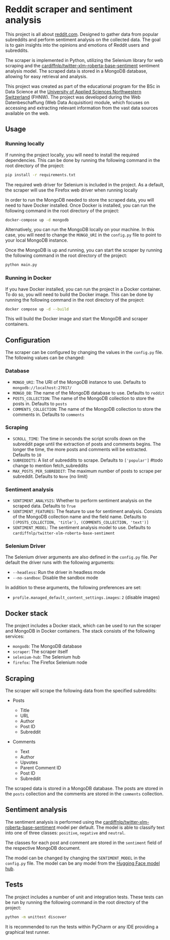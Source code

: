 # Reddit scraper and sentiment analysis



This project is all about [reddit.com](https://reddit.com). Designed to gather data from popular subreddits and perform sentiment analysis on the collected data. The goal is to gain insights into the opinions and emotions of Reddit users and subreddits.

The scraper is implemented in Python, utilizing the Selenium library for web scraping and the [cardiffnlp/twitter-xlm-roberta-base-sentiment](https://huggingface.co/cardiffnlp/twitter-xlm-roberta-base-sentiment) sentiment analysis model. The scraped data is stored in a MongoDB database, allowing for easy retrieval and analysis.

This project was created as part of the educational program for the BSc in Data Science at the [University of Applied Sciences Northwestern Switzerland](https://www.fhnw.ch/en/) (FHNW). The project was developed during the Web Datenbeschaffung (Web Data Acquisition) module, which focuses on accessing and extracting relevant information from the vast data sources available on the web.

## Usage

### Running locally

If running the project locally, you will need to install the required dependencies. This can be done by running the following command in the root directory of the project:

```bash
pip install -r requirements.txt
```

The required web driver for Selenium is included in the project. As a default, the scraper will use the Firefox web driver when running locally

In order to run the MongoDB needed to store the scraped data, you will need to have Docker installed. Once Docker is installed, you can run the following command in the root directory of the project:

```bash
docker-compose up -d mongodb
```

Alternatively, you can run the MongoDB locally on your machine. In this case, you will need to change the `MONGO_URI` in the `config.py` file to point to your local MongoDB instance.

Once the MongoDB is up and running, you can start the scraper by running the following command in the root directory of the project:

```bash
python main.py
```

### Running in Docker

If you have Docker installed, you can run the project in a Docker container. To do so, you will need to build the Docker image. This can be done by running the following command in the root directory of the project:

```bash
docker compose up -d --build
```

This will build the Docker image and start the MongoDB and scraper containers. 

## Configuration

The scraper can be configured by changing the values in the `config.py` file. The following values can be changed:

### Database
- `MONGO_URI`: The URI of the MongoDB instance to use. Defaults to `mongodb://localhost:27017/`
- `MONGO_DB`: The name of the MongoDB database to use. Defaults to `reddit`
- `POSTS_COLLECTION`: The name of the MongoDB collection to store the posts in. Defaults to `posts`
- `COMMENTS_COLLECTION`: The name of the MongoDB collection to store the comments in. Defaults to `comments`

### Scraping
- `SCROLL_TIME`: The time in seconds the script scrolls down on the subreddit page until the extraction of posts and comments begins. The longer the time, the more posts and comments will be extracted. Defaults to `10`
- `SUBREDDITS`: A list of subreddits to scrape. Defaults to `['popular']` #todo change to mention fetch_subreddits
- `MAX_POSTS_PER_SUBREDDIT`: The maximum number of posts to scrape per subreddit. Defaults to `None` (no limit)

### Sentiment analysis
- `SENTIMENT_ANALYSIS`: Whether to perform sentiment analysis on the scraped data. Defaults to `True`
- `SENTIMENT_FEATURES`: The feature to use for sentiment analysis. Consists of the MongoDB collection name and the field name. Defaults to `[(POSTS_COLLECTION, 'title'), (COMMENTS_COLLECTION, 'text')]`
- `SENTIMENT_MODEL`: The sentiment analysis model to use. Defaults to `cardiffnlp/twitter-xlm-roberta-base-sentiment`

### Selenium Driver
The Selenium driver arguments are also defined in the `config.py` file. Per default the driver runs with the following arguments:
- `--headless`: Run the driver in headless mode
- `--no-sandbox`: Disable the sandbox mode

In addition to these arguments, the following preferences are set:
- `profile.managed_default_content_settings.images`: `2` (disable images)

## Docker stack

The project includes a Docker stack, which can be used to run the scraper and MongoDB in Docker containers. The stack consists of the following services:

- `mongodb`: The MongoDB database
- `scraper`: The scraper itself
- `selenium-hub`: The Selenium hub
- `firefox`: The Firefox Selenium node

## Scraping

The scraper will scrape the following data from the specified subreddits:
- Posts
  - Title
  - URL
  - Author
  - Post ID
  - Subreddit

- Comments
  - Text
  - Author
  - Upvotes
  - Parent Comment ID
  - Post ID
  - Subreddit

The scraped data is stored in a MongoDB database. The posts are stored in the `posts` collection and the comments are stored in the `comments` collection. 

## Sentiment analysis

The sentiment analysis is performed using the [cardiffnlp/twitter-xlm-roberta-base-sentiment](https://huggingface.co/cardiffnlp/twitter-xlm-roberta-base-sentiment) model per default. The model is able to classify text into one of three classes: `positive`, `negative` and `neutral`.

The classes for each post and comment are stored in the `sentiment` field of the respective MongoDB document. 

The model can be changed by changing the `SENTIMENT_MODEL` in the `config.py` file. The model can be any model from the [Hugging Face model hub](https://huggingface.co/models).

## Tests

The project includes a number of unit and integration tests. These tests can be run by running the following command in the root directory of the project:

```bash
python -m unittest discover
```

It is recommended to run the tests within PyCharm or any IDE providing a graphical test runner.